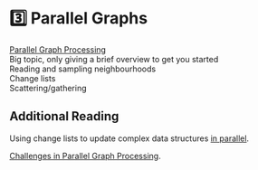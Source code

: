 # 3️⃣ Parallel Graphs
[Parallel Graph Processing](https://gfxcourses.stanford.edu/cs149/fall22/lecture/graphsdram/)  
Big topic, only giving a brief overview to get you started  
Reading and sampling neighbourhoods  
Change lists  
Scattering/gathering  

## Additional Reading
Using change lists to update complex data structures
[in parallel](https://www.researchgate.net/publication/354065094_Practical_Spatial_Hash_Map_Updates).

[Challenges in Parallel Graph Processing](https://www.sandia.gov/app/uploads/sites/210/2022/05/graphs-and-machines.pdf).
